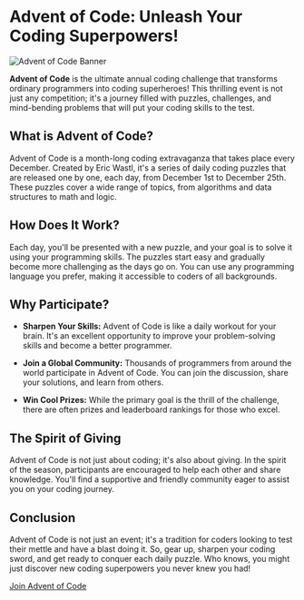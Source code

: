 # Advent of Code: Unleash Your Coding Superpowers!

![Advent of Code Banner](https://example.com/advent-of-code-banner.png)

**Advent of Code** is the ultimate annual coding challenge that transforms ordinary programmers into coding superheroes! This thrilling event is not just any competition; it's a journey filled with puzzles, challenges, and mind-bending problems that will put your coding skills to the test.

## What is Advent of Code?

Advent of Code is a month-long coding extravaganza that takes place every December. Created by Eric Wastl, it's a series of daily coding puzzles that are released one by one, each day, from December 1st to December 25th. These puzzles cover a wide range of topics, from algorithms and data structures to math and logic.

## How Does It Work?

Each day, you'll be presented with a new puzzle, and your goal is to solve it using your programming skills. The puzzles start easy and gradually become more challenging as the days go on. You can use any programming language you prefer, making it accessible to coders of all backgrounds.

## Why Participate?

- **Sharpen Your Skills:** Advent of Code is like a daily workout for your brain. It's an excellent opportunity to improve your problem-solving skills and become a better programmer.

- **Join a Global Community:** Thousands of programmers from around the world participate in Advent of Code. You can join the discussion, share your solutions, and learn from others.

- **Win Cool Prizes:** While the primary goal is the thrill of the challenge, there are often prizes and leaderboard rankings for those who excel.

## The Spirit of Giving

Advent of Code is not just about coding; it's also about giving. In the spirit of the season, participants are encouraged to help each other and share knowledge. You'll find a supportive and friendly community eager to assist you on your coding journey.

## Conclusion

Advent of Code is not just an event; it's a tradition for coders looking to test their mettle and have a blast doing it. So, gear up, sharpen your coding sword, and get ready to conquer each daily puzzle. Who knows, you might just discover new coding superpowers you never knew you had!

[Join Advent of Code](https://adventofcode.com/)
